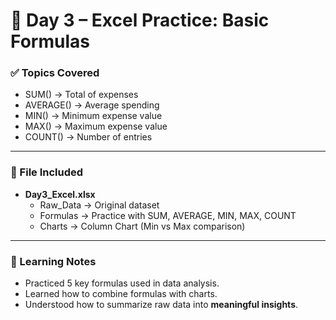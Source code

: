 # 📘 Day 3 – Excel Practice: Basic Formulas  

### ✅ Topics Covered  
- SUM() → Total of expenses  
- AVERAGE() → Average spending  
- MIN() → Minimum expense value  
- MAX() → Maximum expense value  
- COUNT() → Number of entries  

---

### 📂 File Included  
- **Day3_Excel.xlsx**  
  - Raw_Data → Original dataset  
  - Formulas → Practice with SUM, AVERAGE, MIN, MAX, COUNT  
  - Charts → Column Chart (Min vs Max comparison)  

---

### 📝 Learning Notes  
- Practiced 5 key formulas used in data analysis.  
- Learned how to combine formulas with charts.  
- Understood how to summarize raw data into **meaningful insights**.  
